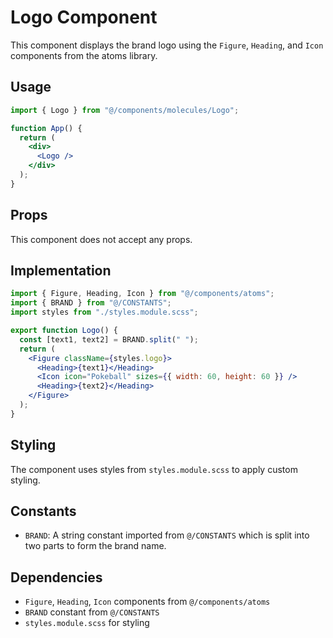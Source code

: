 # Logo Component

This component displays the brand logo using the `Figure`, `Heading`, and `Icon` components from the atoms library.

## Usage

```jsx
import { Logo } from "@/components/molecules/Logo";

function App() {
  return (
    <div>
      <Logo />
    </div>
  );
}
```

## Props

This component does not accept any props.

## Implementation

```jsx
import { Figure, Heading, Icon } from "@/components/atoms";
import { BRAND } from "@/CONSTANTS";
import styles from "./styles.module.scss";

export function Logo() {
  const [text1, text2] = BRAND.split(" ");
  return (
    <Figure className={styles.logo}>
      <Heading>{text1}</Heading>
      <Icon icon="Pokeball" sizes={{ width: 60, height: 60 }} />
      <Heading>{text2}</Heading>
    </Figure>
  );
}
```

## Styling

The component uses styles from `styles.module.scss` to apply custom styling.

## Constants

- `BRAND`: A string constant imported from `@/CONSTANTS` which is split into two parts to form the brand name.

## Dependencies

- `Figure`, `Heading`, `Icon` components from `@/components/atoms`
- `BRAND` constant from `@/CONSTANTS`
- `styles.module.scss` for styling